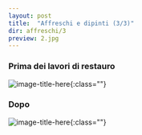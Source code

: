 ```yaml
---
layout: post
title:  "Affreschi e dipinti (3/3)"
dir: affreschi/3
preview: 2.jpg
---
```


### Prima dei lavori di restauro

![image-title-here](../../../foto/affreschi/3/1.jpg){:class=""}

### Dopo

![image-title-here](../../../foto/affreschi/3/2.jpg){:class=""}
